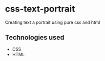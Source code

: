 # css-text-portrait

Creating text a portrait using pure css and html

## Technologies used

* CSS
* HTML






